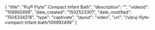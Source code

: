 {
    "title": "Puj&reg; Flyte&trade; Compact Infant Bath",
    "description": "",
    "videoid": "109992499",
    "date_created": "1502523301",
    "date_modified": "1504334218",
    "type": "captivate",
    "layout": "video",
    "url": "\/v\/puj-flyte-compact-infant-bath\/109992499"
}